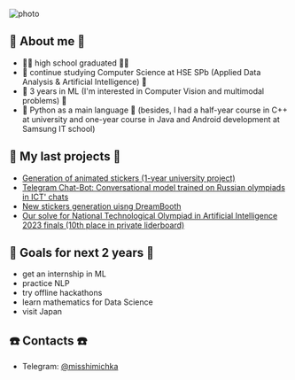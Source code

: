 ![photo](https://github.com/misshimichka/misshimichka/assets/92110572/27f78701-3e9f-4794-be31-2ec4895d8a4f)

## 👀 About me 👀
- 👩‍🎓 high school graduated 👩‍🎓
- 🏫 continue studying Computer Science at HSE SPb (Applied Data Analysis & Artificial Intelligence) 🏫
- 🧠 3 years in ML (I'm interested in Computer Vision and multimodal problems) 🧠
- 🐍 Python as a main language 🐍 (besides, I had a half-year course in C++ at university and one-year course in Java and Android development at Samsung IT school)

## 💪 My last projects 💪
- [Generation of animated stickers (1-year university project)](https://github.com/misshimichka/HSE-project-2024)
- [Telegram Chat-Bot: Conversational model trained on Russian olympiads in ICT' chats](https://github.com/misshimichka/tinkoff-sirius-ml)
- [New stickers generation uisng DreamBooth](https://github.com/misshimichka/HSE-VK-2023)
- [Our solve for National Technological Olympiad in Artificial Intelligence 2023 finals (10th place in private liderboard)](https://github.com/misshimichka/nto_ai_2023_final)

## 🎯 Goals for next 2 years 🎯
- get an internship in ML
- practice NLP
- try offline hackathons
- learn mathematics for Data Science
- visit Japan

## ☎️ Contacts ☎️
- Telegram: [@misshimichka](https://t.me/misshimichka)
